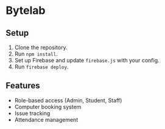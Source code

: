 # Bytelab

## Setup
1. Clone the repository.
2. Run `npm install`.
3. Set up Firebase and update `firebase.js` with your config.
4. Run `firebase deploy`.

## Features
- Role-based access (Admin, Student, Staff)
- Computer booking system
- Issue tracking
- Attendance management
